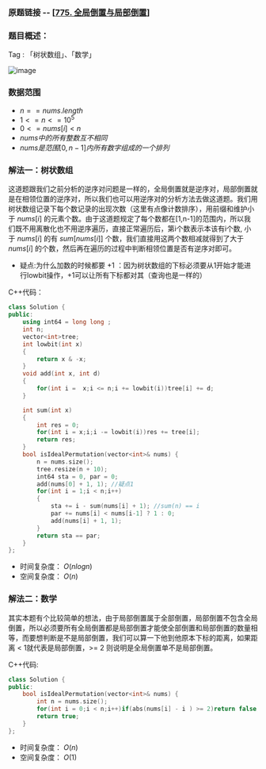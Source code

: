 ### 原题链接 -- [[775. 全局倒置与局部倒置](https://leetcode.cn/problems/global-and-local-inversions/)]

### 题目概述：
Tag : 「树状数组」、「数学」

![image](https://user-images.githubusercontent.com/99656524/202175371-6b02cf86-0abf-411e-bd57-22e83e0e6e9e.png)

### 数据范围
* $n == nums.length$
* $1 <= n <= 10^5$
* $0 <= nums[i] < n$
* $nums 中的所有整数 互不相同$
* $nums 是范围 [0, n - 1] 内所有数字组成的一个排列$

### 解法一：树状数组
这道题跟我们之前分析的逆序对问题是一样的，全局倒置就是逆序对，局部倒置就是在相领位置的逆序对，所以我们也可以用逆序对的分析方法去做这道题。我们用树状数组记录下每个数记录的出现次数（这里有点像计数排序），用前缀和维护小于 $nums[i]$ 的元素个数。由于这道题规定了每个数都在[1,n-1]的范围内，所以我们既不用离散化也不用逆序遍历，直接正常遍历后，第i个数表示本该有i个数, 小于 $nums[i]$ 的有 $sum[nums[i]]$ 个数，我们直接用这两个数相减就得到了大于 $nums[i]$ 的个数，然后再在遍历的过程中判断相领位置是否有逆序对即可。

* 疑点:为什么加数的时候都要 +1 ：因为树状数组的下标必须要从1开始才能进行lowbit操作，+1可以让所有下标都对其（查询也是一样的）

C++代码：
```cpp
class Solution {
public:
    using int64 = long long ;
    int n;
    vector<int>tree;
    int lowbit(int x)
    {
        return x & -x;
    }
    void add(int x, int d)
    {
        for(int i =  x;i <= n;i += lowbit(i))tree[i] += d;
    }

    int sum(int x)
    {
        int res = 0;
        for(int i = x;i;i -= lowbit(i))res += tree[i];
        return res;
    }
    bool isIdealPermutation(vector<int>& nums) {
        n = nums.size();
        tree.resize(n + 10);
        int64 sta = 0, par = 0;
        add(nums[0] + 1, 1); //疑点1
        for(int i = 1;i < n;i++)
        {
            sta += i - sum(nums[i] + 1); //sum(n) == i
            par += nums[i] < nums[i-1] ? 1 : 0;
            add(nums[i] + 1, 1);
        }
        return sta == par;
    }
};
```
* 时间复杂度： $O(nlogn)$
* 空间复杂度： $O(n)$

### 解法二：数学
其实本题有个比较简单的想法，由于局部倒置属于全部倒置，局部倒置不包含全局倒置，所以必须要所有全局倒置都是局部倒置才能使全部倒置和局部倒置的数量相等，而要想判断是不是局部倒置，我们可以算一下他到他原本下标的距离，如果距离 < 1就代表是局部倒置，>= 2 则说明是全局倒置单不是局部倒置。

C++代码:
```cpp
class Solution {
public:
    bool isIdealPermutation(vector<int>& nums) {
        int n = nums.size();
        for(int i = 0;i < n;i++)if(abs(nums[i] - i ) >= 2)return false;
        return true;
    }
};
```
* 时间复杂度： $O(n)$
* 空间复杂度： $O(1)$
